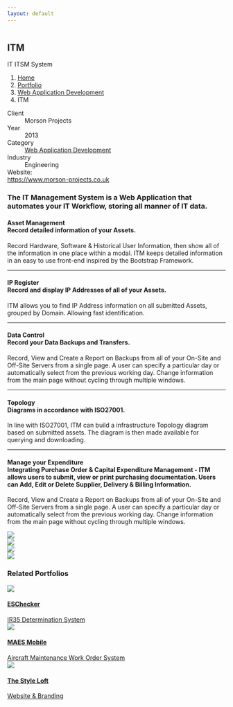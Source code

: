 ```yaml
---
layout: default
---
```

<section class="bg-primary-3 min-vh-80 overlay text-light d-flex align-items-end py-5 jarallax" data-overlay data-jarallax data-speed="0.2">
    <img src="/assets/portfolio/itm/banner.jpg" alt="" class="jarallax-img">
    <div class="container">
        <div class="row">
            <div class="col">
                <h1 class="display-4 mb-1">ITM</h1>
                <span class="lead">IT ITSM System</span>
            </div>
        </div>
        <div class="row my-3">
            <div class="col">
                <nav aria-label="breadcrumb">
                    <ol class="breadcrumb">
                        <li class="breadcrumb-item">
                            <a href="/">Home</a>
                        </li>
                        <li class="breadcrumb-item">
                            <a href="/portfolio/">Portfolio</a>
                        </li>
                        <li class="breadcrumb-item">
                            <a href="/portfolio/category/web-application-development">Web Application Development</a>
                        </li>
                        <li class="breadcrumb-item active" aria-current="page">ITM</li>
                    </ol>
                </nav>
            </div>
        </div>
    </div>
</section>
<section>
    <div class="container">
        <div class="row">
            <div class="col-md-4 mb-4 mb-md-0">
            <dl class="row mt-4">
                <dt class="col-3 mb-2">Client</dt>
                <dd class="col-9 mb-2">Morson Projects</dd>
                <dt class="col-3 mb-2">Year</dt>
                <dd class="col-9 mb-2">2013</dd>
                <dt class="col-3 mb-2">Category</dt>
                <dd class="col-9 mb-2"><a href="/portfolio/category/web-application-development">Web Application Development</a></dd>
                <dt class="col-3 mb-2">Industry</dt>
                <dd class="col-9 mb-2">Engineering</dd>
                <dt class="col-3 mb-2">Website:</dt>
                <dd class="col-9 mb-2">
                </dd>
                <dt class="col-12 mb-2"><a href="https://www.morson-projects.co.uk" style="word-break:break-all" target="_blank">https://www.morson-projects.co.uk</a></dt>
            </dl>
            </div>
            <div class="col">
                <div class="row justify-content-center">
                   <div class="col-lg-11">
                        <div class="mb-4">
                            <h3>The IT Management System is a Web Application that automates your IT Workflow, storing all manner of IT data.</h3>
                        </div>
                        <p></p>
                        <h4>
                            <strong>Asset Management</strong>
                            <br>
                            <span class="text-muted">Record detailed information of your Assets.</span>
                        </h4>
                            <p>Record Hardware, Software &amp; Historical User Information, then show all of the information in one place within a modal. ITM keeps detailed information in an easy to use front-end inspired by the Bootstrap Framework.</p>
                        <hr>
                        <h4><strong>IP Register</strong>
                            <br>
                            <span class="text-muted">Record and display IP Addresses of all of your Assets.</span>
                        </h4>
                            <p>ITM allows you to find IP Address information on all submitted Assets, grouped by Domain. Allowing fast identification.</p>
                        <hr>
                        <h4><strong>Data Control</strong>
                            <br>
                            <span class="text-muted">Record your Data Backups and Transfers.</span>
                        </h4>
                            <p>Record, View and Create a Report on Backups from all of your On-Site and Off-Site Servers from a single page. A user can specify a particular day or automatically select from the previous working day. Change information from the main page without cycling through multiple windows.</p>
                        <hr>
                        <h4><strong>Topology</strong>
                            <br>
                            <span class="text-muted">Diagrams in accordance with ISO27001.</span>
                        </h4>
                            <p>In line with ISO27001, ITM can build a infrastructure Topology diagram based on submitted assets. The diagram is then made available for querying and downloading.</p>
                        <hr>
                        <h4><strong>Manage your Expenditure</strong>
                            <br>
                            <span class="text-muted">Integrating Purchase Order &amp; Capital Expenditure Management - ITM allows users to submit, view or print purchasing documentation. Users can Add, Edit or Delete Supplier, Delivery &amp; Billing Information.</span>
                        </h4>
                            <p>Record, View and Create a Report on Backups from all of your On-Site and Off-Site Servers from a single page. A user can specify a particular day or automatically select from the previous working day. Change information from the main page without cycling through multiple windows.</p>
                            <p></p>
                   </div>
                </div>
            </div>
        </div>
    </div>
</section>
<section class="pt-0">
    <div class="container">
        <div class="row">
            <div class="col">
                <div data-flickity="{ 'imagesLoaded': true, 'wrapAround': true }" class="mb-5">
                    <div class="carousel-cell">
                        <img src="/assets/portfolio/itm/slide1.jpg" />
                    </div>
                    <div class="carousel-cell">
                        <img src="/assets/portfolio/itm/slide2.jpg" />
                    </div>
                    <div class="carousel-cell">
                        <img src="/assets/portfolio/itm/slide3.jpg" />
                    </div>
                    <div class="carousel-cell">
                        <img src="/assets/portfolio/itm/slide4.jpg" />
                    </div>
                </div>
            </div>
        </div>
    </div>
</section>
<section class="bg-primary-alt">
            <div class="container">
                <div class="row mb-4">
                    <div class="col">
                        <h3 class="h2">Related Portfolios</h3>
                    </div>
                </div>
                <div class="row">
                    <div class="col-sm-6 col-lg-4 mb-4">
                        <a href="/portfolio/">
                            <img src="/assets/portfolio/eschecker/description.jpg" class="rounded mb-3">
                            <h4 class="mb-1">ESChecker</h4>
                            <div class="text-small text-muted">IR35 Determination System</div>
                        </a>
                    </div>
                    <div class="col-sm-6 col-lg-4 mb-4">
                        <a href="/portfolio/">
                            <img src="/assets/portfolio/maes-mobile/description.jpg" class="rounded mb-3">
                            <h4 class="mb-1">MAES Mobile</h4>
                            <div class="text-small text-muted">Aircraft Maintenance Work Order System</div>
                        </a>
                    </div>
                    <div class="col-sm-6 col-lg-4 mb-4">
                        <a href="/portfolio/">
                            <img src="/assets/portfolio/style-loft/description.jpg" class="rounded mb-3">
                            <h4 class="mb-1">The Style Loft</h4>
                            <div class="text-small text-muted">Website & Branding</div>
                        </a>
                    </div>
                </div>
            </div>
        </section>